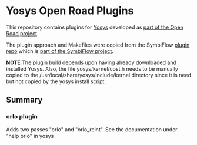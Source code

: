 # Yosys Open Road Plugins

This repository contains plugins for
[Yosys](https://github.com/YosysHQ/yosys.git) developed as
[part of the Open Road project](https://github.com/The-OpenROAD-Project).

The plugin approach and Makefiles were copied from the SymbiFlow [plugin repo](https://github.com/SymbiFlow/yosys-symbiflow-plugins)
which is [part of the SymbiFlow project](https://symbiflow.github.io).

**NOTE** The plugin build depends upon having already downloaded and installed Yosys.
Also, the file yosys/kernel/cost.h needs to be manually copied to the 
/usr/local/share/yosys/include/kernel directory since it is need but not copied by
the yosys install script.

## Summary

### orlo plugin

Adds two passes "orlo" and "orlo_reint".  See the documentation under "help orlo" in yosys

